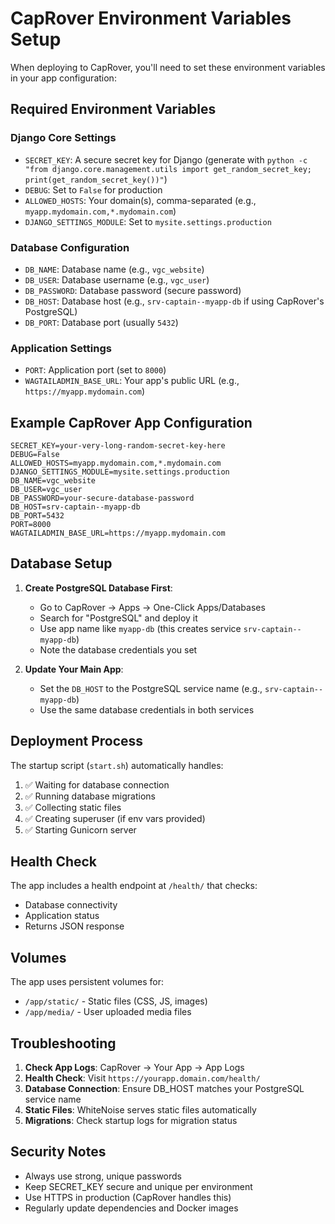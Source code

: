 # CapRover Environment Variables Setup

When deploying to CapRover, you'll need to set these environment variables in your app configuration:

## Required Environment Variables

### Django Core Settings
- `SECRET_KEY`: A secure secret key for Django (generate with `python -c "from django.core.management.utils import get_random_secret_key; print(get_random_secret_key())"`)
- `DEBUG`: Set to `False` for production
- `ALLOWED_HOSTS`: Your domain(s), comma-separated (e.g., `myapp.mydomain.com,*.mydomain.com`)
- `DJANGO_SETTINGS_MODULE`: Set to `mysite.settings.production`

### Database Configuration
- `DB_NAME`: Database name (e.g., `vgc_website`)
- `DB_USER`: Database username (e.g., `vgc_user`)
- `DB_PASSWORD`: Database password (secure password)
- `DB_HOST`: Database host (e.g., `srv-captain--myapp-db` if using CapRover's PostgreSQL)
- `DB_PORT`: Database port (usually `5432`)

### Application Settings
- `PORT`: Application port (set to `8000`)
- `WAGTAILADMIN_BASE_URL`: Your app's public URL (e.g., `https://myapp.mydomain.com`)

## Example CapRover App Configuration

```env
SECRET_KEY=your-very-long-random-secret-key-here
DEBUG=False
ALLOWED_HOSTS=myapp.mydomain.com,*.mydomain.com
DJANGO_SETTINGS_MODULE=mysite.settings.production
DB_NAME=vgc_website
DB_USER=vgc_user
DB_PASSWORD=your-secure-database-password
DB_HOST=srv-captain--myapp-db
DB_PORT=5432
PORT=8000
WAGTAILADMIN_BASE_URL=https://myapp.mydomain.com
```

## Database Setup

1. **Create PostgreSQL Database First**:
   - Go to CapRover → Apps → One-Click Apps/Databases
   - Search for "PostgreSQL" and deploy it
   - Use app name like `myapp-db` (this creates service `srv-captain--myapp-db`)
   - Note the database credentials you set

2. **Update Your Main App**:
   - Set the `DB_HOST` to the PostgreSQL service name (e.g., `srv-captain--myapp-db`)
   - Use the same database credentials in both services

## Deployment Process

The startup script (`start.sh`) automatically handles:
1. ✅ Waiting for database connection
2. ✅ Running database migrations
3. ✅ Collecting static files
4. ✅ Creating superuser (if env vars provided)
5. ✅ Starting Gunicorn server

## Health Check

The app includes a health endpoint at `/health/` that checks:
- Database connectivity
- Application status
- Returns JSON response

## Volumes

The app uses persistent volumes for:
- `/app/static/` - Static files (CSS, JS, images)
- `/app/media/` - User uploaded media files

## Troubleshooting

1. **Check App Logs**: CapRover → Your App → App Logs
2. **Health Check**: Visit `https://yourapp.domain.com/health/`
3. **Database Connection**: Ensure DB_HOST matches your PostgreSQL service name
4. **Static Files**: WhiteNoise serves static files automatically
5. **Migrations**: Check startup logs for migration status

## Security Notes

- Always use strong, unique passwords
- Keep SECRET_KEY secure and unique per environment
- Use HTTPS in production (CapRover handles this)
- Regularly update dependencies and Docker images
